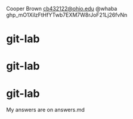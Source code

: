 Cooper Brown
cb432122@ohio.edu
@whaba
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
# git-lab
# git-lab
# git-lab
My answers are on answers.md